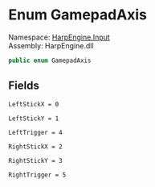 # <a id="HarpEngine_Input_GamepadAxis"></a> Enum GamepadAxis

Namespace: [HarpEngine.Input](HarpEngine.Input.md)  
Assembly: HarpEngine.dll  

```csharp
public enum GamepadAxis
```

## Fields

`LeftStickX = 0` 

`LeftStickY = 1` 

`LeftTrigger = 4` 

`RightStickX = 2` 

`RightStickY = 3` 

`RightTrigger = 5` 

